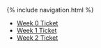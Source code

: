 {% include navigation.html %}

- <a href="https://github.com/Chris-Ru/Chris-Ru.github.io/issues/1"> Week 0 Ticket </a>
- <a href="https://github.com/Chris-Ru/Chris-Ru.github.io/issues/2"> Week 1 Ticket </a>
- <a href="https://github.com/Chris-Ru/Chris-Ru.github.io/issues/3"> Week 2 Ticket </a>